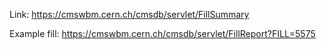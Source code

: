 Link: https://cmswbm.cern.ch/cmsdb/servlet/FillSummary

Example fill: https://cmswbm.cern.ch/cmsdb/servlet/FillReport?FILL=5575
